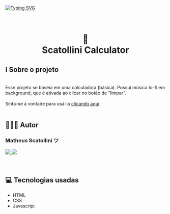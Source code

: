 <a href="https://git.io/typing-svg"><img src="https://readme-typing-svg.demolab.com?font=Fira+Code&size=18&pause=1000&color=705BF7&background=55FF5600&width=435&lines=Ol%C3%A1%2C+essa+%C3%A9+a+minha+calculadora+%3A)" alt="Typing SVG" /></a>
<h1 align="center"><br>
🧮
</br>
Scatollini Calculator
</h1>
 
## ℹ️ Sobre o projeto

</br>
Esse projeto se baseia em uma calculadora (básica). Possui música lo-fi em background, que é ativada ao clicar no botão de "limpar".
<br>
<br>
Sinta-se á vontade para usá-la <a href="https://scatollinidev.github.io/Calculadora/"> clicando aqui </a>
</br>
</br>

## 👨🏻‍💻 Autor
### Matheus Scatollini ツ
<a href="https://www.instagram.com/scatollinisccp/" alt="Instagram">
    <img src="https://img.shields.io/badge/-Instagram-ff3a5e?style=for-the-badge&logo=Instagram&logoColor=FFF"/>
<a href="mailto:mathscato@gmail.com" alt="Gmail">
    <img src="https://img.shields.io/badge/e‑mail-D14836.svg?style=for-the-badge&logo=GMail&logoColor=white">
</a>
</a>
</br>
<br>
</br>

## 💻 Tecnologias usadas
* HTML
* CSS
* Javascript
